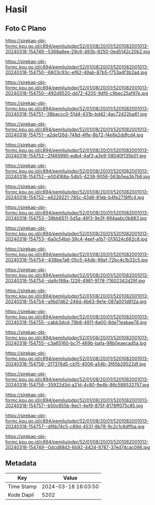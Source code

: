 # Hasil

## Foto C Plano

https://sirekap-obj-formc.kpu.go.id/c894/pemilu/pdpr/52/01/08/20/01/5201082001013-20240318-154749--5368a8ee-29c6-493b-9250-0ed5142c20b2.jpg

https://sirekap-obj-formc.kpu.go.id/c894/pemilu/pdpr/52/01/08/20/01/5201082001013-20240318-154750--6803c93c-ef62-49ab-87b5-f753a4f3b2ad.jpg

https://sirekap-obj-formc.kpu.go.id/c894/pemilu/pdpr/52/01/08/20/01/5201082001013-20240318-154750--492d9520-dd72-4205-9df6-c9bec25af97e.jpg

https://sirekap-obj-formc.kpu.go.id/c894/pemilu/pdpr/52/01/08/20/01/5201082001013-20240318-154751--38baccc0-51d4-431b-bd42-4ac72422ba61.jpg

https://sirekap-obj-formc.kpu.go.id/c894/pemilu/pdpr/52/01/08/20/01/5201082001013-20240318-154751--a2de126d-748d-4ffe-8b72-f4e8e2ddfcd4.jpg

https://sirekap-obj-formc.kpu.go.id/c894/pemilu/pdpr/52/01/08/20/01/5201082001013-20240318-154752--2f485990-edb4-4af3-a3e9-58040f135b01.jpg

https://sirekap-obj-formc.kpu.go.id/c894/pemilu/pdpr/52/01/08/20/01/5201082001013-20240318-154752--e004168a-54b5-4238-9056-563b5ea3b7b6.jpg

https://sirekap-obj-formc.kpu.go.id/c894/pemilu/pdpr/52/01/08/20/01/5201082001013-20240318-154752--e6229221-785c-43d6-81eb-b4fe2718ffc4.jpg

https://sirekap-obj-formc.kpu.go.id/c894/pemilu/pdpr/52/01/08/20/01/5201082001013-20240318-154753--39bb6511-5d5a-46f3-9e3f-994aabc0b883.jpg

https://sirekap-obj-formc.kpu.go.id/c894/pemilu/pdpr/52/01/08/20/01/5201082001013-20240318-154753--6a0c54bd-39c4-4eef-a1b7-013024c662c8.jpg

https://sirekap-obj-formc.kpu.go.id/c894/pemilu/pdpr/52/01/08/20/01/5201082001013-20240318-154754--438be7a6-05c5-44db-99af-72bc4c1b32c5.jpg

https://sirekap-obj-formc.kpu.go.id/c894/pemilu/pdpr/52/01/08/20/01/5201082001013-20240318-154754--da9cf88a-1226-4981-9178-71602342d29f.jpg

https://sirekap-obj-formc.kpu.go.id/c894/pemilu/pdpr/52/01/08/20/01/5201082001013-20240318-154754--a16d7d62-246d-4b63-9e1e-087a001d912a.jpg

https://sirekap-obj-formc.kpu.go.id/c894/pemilu/pdpr/52/01/08/20/01/5201082001013-20240318-154755--cabb3dcd-79b8-4911-8a00-8de71eabae78.jpg

https://sirekap-obj-formc.kpu.go.id/c894/pemilu/pdpr/52/01/08/20/01/5201082001013-20240318-154755--c3a65160-bc7f-469b-ba1a-98b0eaecad5a.jpg

https://sirekap-obj-formc.kpu.go.id/c894/pemilu/pdpr/52/01/08/20/01/5201082001013-20240318-154756--2f7376d5-cb15-4006-a54b-3f65b29522df.jpg

https://sirekap-obj-formc.kpu.go.id/c894/pemilu/pdpr/52/01/08/20/01/5201082001013-20240318-154756--35922d3d-a21d-4c80-9e4b-86c588532757.jpg

https://sirekap-obj-formc.kpu.go.id/c894/pemilu/pdpr/52/01/08/20/01/5201082001013-20240318-154757--b50c655b-9ec1-4ef9-875f-8178ff075c85.jpg

https://sirekap-obj-formc.kpu.go.id/c894/pemilu/pdpr/52/01/08/20/01/5201082001013-20240318-154757--df6b74c5-c89d-4531-8b78-9c2c1c8dffba.jpg

https://sirekap-obj-formc.kpu.go.id/c894/pemilu/pdpr/52/01/08/20/01/5201082001013-20240318-154749--0dcd88d3-6b92-4424-8787-37ed74cac096.jpg


## Metadata

| Key        | Value               |
| ---------- | ------------------- |
| Time Stamp | 2024-03-18 16:03:50 |
| Kode Dapil | 5202                |



